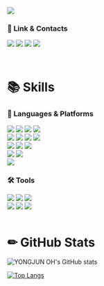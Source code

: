 <img src="https://capsule-render.vercel.app/api?type=Waving&height=180&text=⭐️Welcome%20to%20YONGJUN%20OH's%20GitHub⭐️&animation=blinking&fontSize=40&fontColor=FFFFFF&fontAlignY=35&color=0:BB91E3,100:8A2BE2" />

### 🔗 Link & Contacts
<a href="https://instagram.com/55._.yong"><img src="https://img.shields.io/badge/Instagram-E4405F?style=flat-square&logo=instagram&logoColor=white"></a>
<a href="https://velog.io/@55yong"><img src="https://img.shields.io/badge/Velog-20C997?style=flat-square&logo=velog&logoColor=white"></a>
<a href="mailto:dhdydwns988@gmail.com"><img src="https://img.shields.io/badge/gmail-EA4335?style=flat-square&logo=gmail&logoColor=white"></a>
<a href="mailto:rmdir@kakao.com"><img src="https://img.shields.io/badge/kakao-FFCD00?style=flat-square&logo=kakao&logoColor=black"></a>

<br>

# 📚 Skills
### 📖 Languages & Platforms
<div>
  <img src="https://img.shields.io/badge/c-A8B9CC?style=for-the-badge&logo=C&logoColor=black">
  <img src="https://img.shields.io/badge/c_sharp-239120?style=for-the-badge&logo=csharp&logoColor=white">
  <img src="https://img.shields.io/badge/java-007396?style=for-the-badge&logo=java&logoColor=white">
  <img src="https://img.shields.io/badge/python-3776AB?style=for-the-badge&logo=python&logoColor=white">
  <br>
  <img src="https://img.shields.io/badge/html-E34F26?style=for-the-badge&logo=html5&logoColor=white">
  <img src="https://img.shields.io/badge/css-1572B6?style=for-the-badge&logo=css3&logoColor=white">
  <img src="https://img.shields.io/badge/javascript-F7DF1E?style=for-the-badge&logo=javascript&logoColor=black">
  <img src="https://img.shields.io/badge/php-777BB4?style=for-the-badge&logo=php&logoColor=white">
  <br>
  <img src="https://img.shields.io/badge/Linux-FCC624?style=for-the-badge&logo=linux&logoColor=black">
  <img src="https://img.shields.io/badge/windows%20server-0078D4?style=for-the-badge&logo=windows&logoColor=white">
  <img src="https://img.shields.io/badge/cisco%20networking-1BA0D7?style=for-the-badge&logo=cisco&logoColor=white">
  <br>
  <img src="https://img.shields.io/badge/oracle-F80000?style=for-the-badge&logo=Oracle&logoColor=white">
  <img src="https://img.shields.io/badge/mysql-4479A1?style=for-the-badge&logo=mysql&logoColor=white">
  <br>
  <img src="https://img.shields.io/badge/unity-000000?style=for-the-badge&logo=unity&logoColor=white">
  
### 🛠 Tools
  <img src="https://img.shields.io/badge/visual%20studio-5C2D91?style=for-the-badge&logo=visualstudio&logoColor=white">
  <img src="https://img.shields.io/badge/visual%20studio%20code-007ACC?style=for-the-badge&logo=visualstudiocode&logoColor=white">
  <img src="https://img.shields.io/badge/eclipse%20ide-2C2255?style=for-the-badge&logo=eclipseide&logoColor=white">
  <br>
  <img src="https://img.shields.io/badge/android%20studio-3DDC84?style=for-the-badge&logo=androidstudio&logoColor=white">
  <img src="https://img.shields.io/badge/git-F05032?style=for-the-badge&logo=git&logoColor=white">
  <img src="https://img.shields.io/badge/github-181717?style=for-the-badge&logo=github&logoColor=white">

</div>
<br>

# ✏ GitHub Stats
![YONGJUN OH's GitHub stats](https://github-readme-stats.vercel.app/api?username=55yong&show_icons=true&theme=transparent)

[![Top Langs](https://github-readme-stats.vercel.app/api/top-langs/?username=55yong)](https://github.com/anuraghazra/github-readme-stats)
